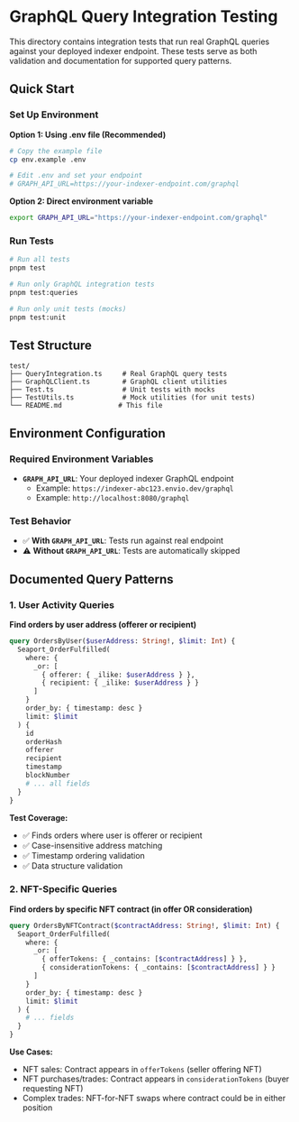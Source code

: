 # GraphQL Query Integration Testing

This directory contains integration tests that run real GraphQL queries against your deployed indexer endpoint. These tests serve as both validation and documentation for supported query patterns.

## Quick Start

### Set Up Environment

**Option 1: Using .env file (Recommended)**
```bash
# Copy the example file
cp env.example .env

# Edit .env and set your endpoint
# GRAPH_API_URL=https://your-indexer-endpoint.com/graphql
```

**Option 2: Direct environment variable**
```bash
export GRAPH_API_URL="https://your-indexer-endpoint.com/graphql"
```

### Run Tests
```bash
# Run all tests
pnpm test

# Run only GraphQL integration tests
pnpm test:queries

# Run only unit tests (mocks)
pnpm test:unit
```

## Test Structure

```
test/
├── QueryIntegration.ts     # Real GraphQL query tests
├── GraphQLClient.ts        # GraphQL client utilities
├── Test.ts                 # Unit tests with mocks
├── TestUtils.ts            # Mock utilities (for unit tests)
└── README.md              # This file
```

## Environment Configuration

### Required Environment Variables

- **`GRAPH_API_URL`**: Your deployed indexer GraphQL endpoint
  - Example: `https://indexer-abc123.envio.dev/graphql`
  - Example: `http://localhost:8080/graphql`

### Test Behavior

- ✅ **With `GRAPH_API_URL`**: Tests run against real endpoint
- ⚠️ **Without `GRAPH_API_URL`**: Tests are automatically skipped

## Documented Query Patterns

### 1. User Activity Queries

**Find orders by user address (offerer or recipient)**
```graphql
query OrdersByUser($userAddress: String!, $limit: Int) {
  Seaport_OrderFulfilled(
    where: {
      _or: [
        { offerer: { _ilike: $userAddress } },
        { recipient: { _ilike: $userAddress } }
      ]
    }
    order_by: { timestamp: desc }
    limit: $limit
  ) {
    id
    orderHash
    offerer
    recipient
    timestamp
    blockNumber
    # ... all fields
  }
}
```

**Test Coverage:**
- ✅ Finds orders where user is offerer or recipient
- ✅ Case-insensitive address matching
- ✅ Timestamp ordering validation
- ✅ Data structure validation

### 2. NFT-Specific Queries

  **Find orders by specific NFT contract (in offer OR consideration)**
  ```graphql
  query OrdersByNFTContract($contractAddress: String!, $limit: Int) {
    Seaport_OrderFulfilled(
      where: {
        _or: [
          { offerTokens: { _contains: [$contractAddress] } },
          { considerationTokens: { _contains: [$contractAddress] } }
        ]
      }
      order_by: { timestamp: desc }
      limit: $limit
    ) {
      # ... fields
    }
  }
  ```
  
  **Use Cases:**
  - NFT sales: Contract appears in `offerTokens` (seller offering NFT)
  - NFT purchases/trades: Contract appears in `considerationTokens` (buyer requesting NFT)
  - Complex trades: NFT-for-NFT swaps where contract could be in either position
